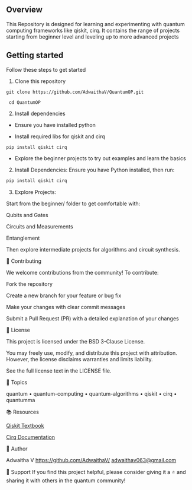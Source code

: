 ## Overview

This Repository is designed for learning and experimenting with quantum computing frameworks like qiskit, cirq. It contains the range of projects starting from beginner level and leveling up to more advanced projects

  
  

## Getting started

Follow these steps to get started

  

1. Clone this repository

  

``git clone https://github.com/AdwaithaV/QuantumOP.git``

`` cd QuantumOP``

  

2. Install dependencies

* Ensure you have installed python

* Install required libs for qiskit and cirq

``pip install qiskit cirq``

  

* Explore the beginner projects to try out examples and learn the basics

  
2. Install Dependencies:
Ensure you have Python installed, then run:

```bash
pip install qiskit cirq
```

3. Explore Projects:

Start from the beginner/ folder to get comfortable with:

Qubits and Gates

Circuits and Measurements

Entanglement

Then explore intermediate projects for algorithms and circuit synthesis.



🤝 Contributing


We welcome contributions from the community! To contribute:

Fork the repository

Create a new branch for your feature or bug fix

Make your changes with clear commit messages

Submit a Pull Request (PR) with a detailed explanation of your changes



📄 License


This project is licensed under the BSD 3-Clause License.

You may freely use, modify, and distribute this project with attribution. However, the license disclaims warranties and limits liability.

See the full license text in the LICENSE file.



🧩 Topics


quantum • quantum-computing • quantum-algorithms • qiskit • cirq • quantumma


📚 Resources


[Qiskit Textbook](https://github.com/RafeyIqbalRahman/Qiskit-Textbook)



[Cirq Documentation](https://quantumai.google/reference/python/cirq/all_symbols)



👤 Author


Adwaitha V
https://github.com/AdwaithaV/
adwaithav063@gmail.com 


🌟 Support
If you find this project helpful, please consider giving it a ⭐ and sharing it with others in the quantum community!




